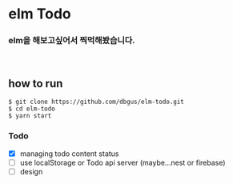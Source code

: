 # elm Todo


### elm을 해보고싶어서 찍먹해봤습니다.  

$~$

## how to run

```shell
$ git clone https://github.com/dbgus/elm-todo.git
$ cd elm-todo
$ yarn start
```


### Todo
- [x] managing todo content status  
- [ ] use localStorage or Todo api server (maybe...nest or firebase)  
- [ ] design
